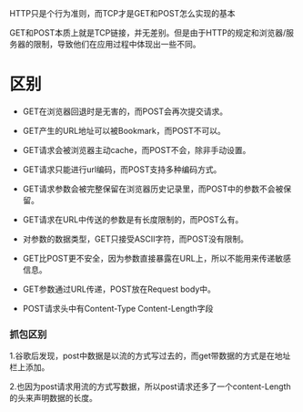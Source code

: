 HTTP只是个行为准则，而TCP才是GET和POST怎么实现的基本



GET和POST本质上就是TCP链接，并无差别。但是由于HTTP的规定和浏览器/服务器的限制，导致他们在应用过程中体现出一些不同。 



# 区别

- GET在浏览器回退时是无害的，而POST会再次提交请求。

- GET产生的URL地址可以被Bookmark，而POST不可以。

- GET请求会被浏览器主动cache，而POST不会，除非手动设置。

- GET请求只能进行url编码，而POST支持多种编码方式。

- GET请求参数会被完整保留在浏览器历史记录里，而POST中的参数不会被保留。

- GET请求在URL中传送的参数是有长度限制的，而POST么有。

- 对参数的数据类型，GET只接受ASCII字符，而POST没有限制。 

- GET比POST更不安全，因为参数直接暴露在URL上，所以不能用来传递敏感信息。

- GET参数通过URL传递，POST放在Request body中。

- POST请求头中有Content-Type Content-Length字段







### 抓包区别

1.谷歌后发现，post中数据是以流的方式写过去的，而get带数据的方式是在地址栏上添加。

2.也因为post请求用流的方式写数据，所以post请求还多了一个content-Length的头来声明数据的长度。
